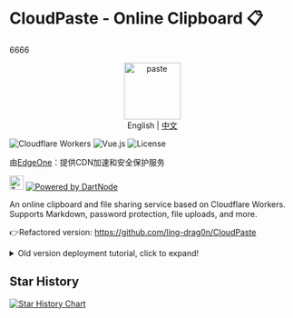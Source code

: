 # CloudPaste - Online Clipboard 📋
6666
<div align="center">
    <img width="100" height="100" src="https://img.icons8.com/dusk/100/paste.png" alt="paste"/>
</div>

<div align="center">
  English | <a href="./README.zh.md">中文</a>
</div>

![Cloudflare Workers](https://img.shields.io/badge/Cloudflare-Workers-orange?style=flat-square&logo=cloudflare)
![Vue.js](https://img.shields.io/badge/Vue.js-3.x-green?style=flat-square&logo=vue.js)
![License](https://img.shields.io/badge/License-MIT-blue?style=flat-square)

由[EdgeOne](https://edgeone.ai/?from=github)：提供CDN加速和安全保护服务

<a href="https://edgeone.ai/?from=github"><img src="https://edgeone.ai/media/34fe3a45-492d-4ea4-ae5d-ea1087ca7b4b.png" alt="Tencent Logo" height="25"></a>
[![Powered by DartNode](https://dartnode.com/branding/DN-Open-Source-sm.png)](https://dartnode.com "Powered by DartNode - Free VPS for Open Source")

An online clipboard and file sharing service based on Cloudflare Workers. Supports Markdown, password protection, file uploads, and more.

👉Refactored version: https://github.com/ling-drag0n/CloudPaste

<details>
    <summary>Old version deployment tutorial, click to expand!</summary>
<table>
  <tr>
    <td><img src="./image/image1.png" width="400"/></td>
    <td><img src="./image/image2.png" width="400"/></td>
  </tr>
  <tr>
    <td><img src="./image/image3.png" width="400"/></td>
    <td><img src="./image/image4.png" width="400"/></td>
  </tr>
  <tr>
    <td><img src="./image/image5.png" width="400"/></td>
    <td><img src="./image/image6.png" width="400"/></td>
  </tr>
</table>

## ✨ Features

### 📝 Text Sharing

- Supports plain text and Markdown styles
- Real-time Markdown preview with synchronized scrolling
- Resizable editor with bidirectional stretching
- Password protection
- Optional expiration time
- Custom link suffix (available for single file uploads only)
- Access count limit settings
- Text sharing supports export to PDF, Word documents, and PNG images
- Auto-save draft feature
  - Automatically saves before browser closes
  - Recoverable on next visit
  - Automatically clears after successful submission

### 📁 File Sharing

- Drag and drop upload support
- Multiple file uploads
- Configurable file size limits and total storage limits
- Password protection
- Optional expiration time
- Real-time upload progress display
- File preview functionality
- Upload speed display
- Upload cancellation support
- Custom link suffix (available for single file uploads only)
- QR code sharing and direct link sharing
- Download count limit settings

### 🔐 Access Control

- Storage space usage monitoring
- Password Protection
  - Password settings for text and file sharing
  - Administrators can modify or remove passwords at any time
  - Encrypted password storage
- Text Content Control
  - Only administrators can edit shared text content
  - Regular users can only view
  - Support for modifying expiration time
  - Support for modifying access count limits
- Upload Control
  - Administrators can enable/disable text upload functionality
  - Administrators can enable/disable file upload functionality
  - Prevention of malicious resource consumption

### 🛡️ Security Features

- Encrypted password storage
- Access permission control
- CORS security configuration
- Upload limit protection
- Automatic expiration cleanup
  - Regular checks for expired content
  - Automatic deletion of expired shares
  - Storage space release
  - Cleanup check triggered by access

### 🎨 Interface Optimization

- Full resolution responsive layout
- Optimized mobile adaptation
- Beautiful scrollbar styles
- Smooth animation transitions
- File upload progress animation
- Copy success notification animation
- Error notification animation effects
- Drag and drop upload visual feedback
- Dark theme support (with minor imperfections)

## 🚀 Deployment (Automatic)

### 1. GitHub Actions Deployment (Optional)

1. **Fork this Repository**

   - Click the Fork button in the top right
   - Wait for repository cloning to complete

2. **Set GitHub Secrets**
   In your GitHub repository, go to Settings -> Secrets and variables -> Actions -> New Repository secrets, and add the following secrets:

   - `CF_API_TOKEN`: Cloudflare API token

     - Visit [Cloudflare Dashboard](https://dash.cloudflare.com/profile/api-tokens)
     - Create new API token - select "Edit Cloudflare Workers"

   - `CF_ACCOUNT_ID`: Cloudflare account ID

     - Found on the right side of your Cloudflare dashboard

   - `ADMIN_USERNAME`: Administrator username

     - Set your admin account

   - `ADMIN_PASSWORD`: Administrator password
     - Set your admin password

3. **Run Workflow**

### 2. One-Click Deployment

After deployment, there's no password by default. You need to set up variables and secrets in the corresponding worker under Cloudflare:

[![Deploy to Cloudflare Workers](https://deploy.workers.cloudflare.com/button)](https://deploy.workers.cloudflare.com/?url=https://github.com/ling-drag0n/CloudPaste)

## 🚀 Deployment (Manual)

### 1. Prerequisites

1. Register for a [Cloudflare](https://dash.cloudflare.com) account
2. Access the Cloudflare console

### 2. Create Storage Resources

1. Create KV Namespace

   - Name: `PASTE_STORE`
   - Used for storing text content

2. Create KV Namespace

   - Name: `UPLOAD_STATUS`
   - Used for storing upload functionality switch status

3. Create R2 Bucket
   - Name: `cloudpaste-files`
   - Used for storing uploaded files

### 3. Create Worker

1. Create a new Worker script

2. Configure environment variables:

   ```env
   ADMIN_USERNAME=your-admin-username
   ADMIN_PASSWORD=your-admin-password
   ```

3. Bind storage:

   - KV bindings:

     ```toml
     # Text storage
     Variable name: PASTE_STORE
     Select created KV namespace

     # Upload status control
     Variable name: UPLOAD_STATUS
     Select created KV namespace
     ```

   - R2 binding:
     ```toml
     Variable name: FILE_STORE
     Select created R2 bucket
     ```

4. KV Namespace Description:

   - `PASTE_STORE`: For storing text share content and metadata
   - `UPLOAD_STATUS`: For storing and controlling upload functionality switches
     - `textUpload`: Controls text upload functionality
     - `fileUpload`: Controls file upload functionality
   - `FILE_STORE`: For storing uploaded files

5. Example Configuration (wrangler.toml):

   ```toml
   [[kv_namespaces]]
   binding = "PASTE_STORE"
   id = "your-KV-namespace-ID"

   [[kv_namespaces]]
   binding = "UPLOAD_STATUS"
   id = "your-KV-namespace-ID"

   [[r2_buckets]]
   bucket_name = "cloudpaste-files"
   binding = "FILE_STORE"
   ```

### 4. Deploy Code

1. Copy the complete code from `worker.js`
2. Paste it into the Worker editor
3. Save and deploy

## 🔧 Code Structure

### Main Components

1. `worker.js`

   - Main Worker code
   - Contains route handling and API implementation

2. Utility Functions

   - `generateId`: Generate random ID
   - `hashPassword`: Password encryption
   - `verifyPassword`: Password verification
   - `calculateExpiryTime`: Calculate expiration time
   - `isExpired`: Check if expired

3. Frontend Components
   - Vue 3 application
   - Markdown rendering
   - Code highlighting
   - File upload interface

### 📡 API Endpoints

1. Text Related

   ```http
   POST /api/paste     # Create text share
   GET  /api/paste/:id # Get text content
   ```

2. File Related

   ```http
   POST /api/file      # Upload file
   GET  /api/file/:id  # Get file information
   GET  /api/file/:id?download=true # Download file
   GET  /download/:id  # Direct file download
   ```

3. Admin Related
   ```http
   POST   /api/admin/login                    # Admin login
   GET    /api/admin/shares                   # Get share list
   GET    /api/admin/storage                  # Get storage space usage
   DELETE /api/admin/paste/:id                # Delete text share
   DELETE /api/admin/file/:id                 # Delete file share
   PUT    /api/admin/paste/:id/content        # Update text content
   PUT    /api/admin/paste/:id/password       # Modify text share password
   PUT    /api/admin/file/:id/password        # Modify file share password
   GET    /api/admin/upload-status            # Get upload status
   PUT    /api/admin/upload-status            # Update upload status
   PUT    /api/admin/file/:id/settings        # Modify file share settings
   ```

## 🔄 Automation Features

### Expired Content Cleanup

- Automatic detection of expired content
- Scheduled cleanup of expired files and text
- Storage space release
- Automatic cleanup triggered every hour

## ⚠️ Usage Limitations

- Maximum file size: 98MB (modifiable)
- Supported expiration times: 1 hour, 1 day, 7 days, 30 days, never expires
- Concurrent requests limited by Worker
- Free R2 total storage space: 10GB (modifiable)
- Share access count limits:
  - Text shares can set maximum view count
  - File shares can set maximum download count
  - Custom count settings, 0 means unlimited
  - Automatic deletion when limit is reached
- Custom link limitations:
  - Only supports letters, numbers, hyphens, and underscores
  - Only available for single file uploads
- Storage space warnings:
  - Warning at 70% usage
  - Danger alert at 90% usage
  - Upload disabled when storage is full

## 📝 Notes

1. Ensure correct environment variable configuration

2. Regular storage usage checks

   - Monitor storage space through admin panel
   - Pay attention to storage space usage warnings
   - Timely cleanup of unnecessary content

3. Monitor error logs

4. Mind Worker usage quotas

5. For direct link downloads on server file transfer

   ```bash
   # Direct download
   curl -O https://your-domain/download/fileId

   # Download with password
   curl -H "X-Password: your-password" -O https://your-domain/download/fileId
   ```

## 🛠️ Built With

- Cloudflare Workers
- Cloudflare KV
- Cloudflare R2
- Vue 3
- Marked (Markdown rendering)
- Highlight.js (code highlighting)

## 📱 Browser Support

- Chrome (recommended)
- Firefox
- Safari
- Edge
- Mobile browsers

## 📄 License

MIT License

## 🔗 Related Links

- [Cloudflare Workers Documentation](https://developers.cloudflare.com/workers/)
- [Vue 3 Documentation](https://v3.vuejs.org/)
- [Marked Documentation](https://marked.js.org/)

</details>

## Star History

[![Star History Chart](https://api.star-history.com/svg?repos=ling-drag0n/CloudPaste&type=Date)](https://star-history.com/#ling-drag0n/CloudPaste&Date)
